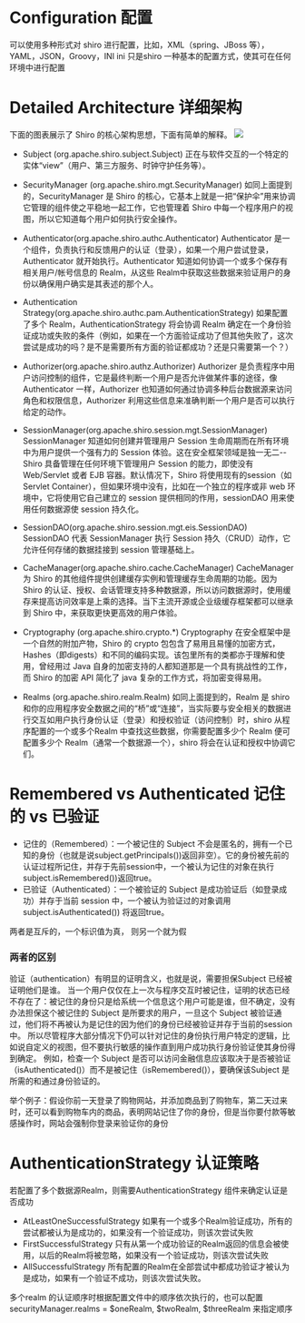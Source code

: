 # Configuration 配置

可以使用多种形式对 shiro 进行配置，比如，XML（spring、JBoss 等），YAML，JSON，Groovy，INI
ini 只是shiro 一种基本的配置方式，使其可在任何环境中进行配置


# Detailed Architecture 详细架构

下面的图表展示了 Shiro 的核心架构思想，下面有简单的解释。
![](https://oscimg.oschina.net/oscnet/97215848578312ceb4bf28f455aff9c36bd.jpg)

* Subject (org.apache.shiro.subject.Subject)
正在与软件交互的一个特定的实体“view”（用户、第三方服务、时钟守护任务等）。

* SecurityManager (org.apache.shiro.mgt.SecurityManager)
如同上面提到的，SecurityManager 是 Shiro 的核心，它基本上就是一把“保护伞”用来协调它管理的组件使之平稳地一起工作，它也管理着 Shiro 中每一个程序用户的视图，所以它知道每个用户如何执行安全操作。

* Authenticator(org.apache.shiro.authc.Authenticator)
Authenticator 是一个组件，负责执行和反馈用户的认证（登录），如果一个用户尝试登录，Authenticator 就开始执行。Authenticator 知道如何协调一个或多个保存有相关用户/帐号信息的 Realm，从这些 Realm中获取这些数据来验证用户的身份以确保用户确实是其表述的那个人。

* Authentication Strategy(org.apache.shiro.authc.pam.AuthenticationStrategy)
如果配置了多个 Realm，AuthenticationStrategy 将会协调 Realm 确定在一个身份验证成功或失败的条件（例如，如果在一个方面验证成功了但其他失败了，这次尝试是成功的吗？是不是需要所有方面的验证都成功？还是只需要第一个？）

* Authorizer(org.apache.shiro.authz.Authorizer)
Authorizer 是负责程序中用户访问控制的组件，它是最终判断一个用户是否允许做某件事的途径，像 Authenticator 一样，Authorizer 也知道如何通过协调多种后台数据源来访问角色和权限信息，Authorizer 利用这些信息来准确判断一个用户是否可以执行给定的动作。

* SessionManager(org.apache.shiro.session.mgt.SessionManager)
SessionManager 知道如何创建并管理用户 Session 生命周期而在所有环境中为用户提供一个强有力的 Session 体验。这在安全框架领域是独一无二--Shiro 具备管理在任何环境下管理用户 Session 的能力，即使没有 Web/Servlet 或者 EJB 容器。默认情况下，Shiro 将使用现有的session（如Servlet Container），但如果环境中没有，比如在一个独立的程序或非 web 环境中，它将使用它自己建立的 session 提供相同的作用，sessionDAO 用来使用任何数据源使 session 持久化。

* SessionDAO(org.apache.shiro.session.mgt.eis.SessionDAO)
SessionDAO 代表 SessionManager 执行 Session 持久（CRUD）动作，它允许任何存储的数据挂接到 session 管理基础上。

* CacheManager(org.apache.shiro.cache.CacheManager)
CacheManager 为 Shiro 的其他组件提供创建缓存实例和管理缓存生命周期的功能。因为 Shiro 的认证、授权、会话管理支持多种数据源，所以访问数据源时，使用缓存来提高访问效率是上乘的选择。当下主流开源或企业级缓存框架都可以继承到 Shiro 中，来获取更快更高效的用户体验。

* Cryptography (org.apache.shiro.crypto.*)
Cryptography 在安全框架中是一个自然的附加产物，Shiro 的 crypto 包包含了易用且易懂的加密方式，Hashes（即digests）和不同的编码实现。该包里所有的类都亦于理解和使用，曾经用过 Java 自身的加密支持的人都知道那是一个具有挑战性的工作，而 Shiro 的加密 API 简化了 java 复杂的工作方式，将加密变得易用。

* Realms (org.apache.shiro.realm.Realm)
如同上面提到的，Realm 是 shiro 和你的应用程序安全数据之间的“桥”或“连接”，当实际要与安全相关的数据进行交互如用户执行身份认证（登录）和授权验证（访问控制）时，shiro 从程序配置的一个或多个Realm 中查找这些数据，你需要配置多少个 Realm 便可配置多少个 Realm（通常一个数据源一个），shiro 将会在认证和授权中协调它们。


# Remembered vs Authenticated 记住的 vs 已验证

* 记住的（Remembered）：一个被记住的 Subject 不会是匿名的，拥有一个已知的身份（也就是说subject.getPrincipals())返回非空）。它的身份被先前的认证过程所记住，并存于先前session中，一个被认为记住的对象在执行subject.isRemembered())返回true。
* 已验证（Authenticated）：一个被验证的 Subject 是成功验证后（如登录成功）并存于当前 session 中，一个被认为验证过的对象调用subject.isAuthenticated()) 将返回true。

两者是互斥的，一个标识值为真， 则另一个就为假

### 两者的区别

验证（authentication）有明显的证明含义，也就是说，需要担保Subject 已经被证明他们是谁。
当一个用户仅仅在上一次与程序交互时被记住，证明的状态已经不存在了：被记住的身份只是给系统一个信息这个用户可能是谁，但不确定，没有办法担保这个被记住的 Subject 是所要求的用户，一旦这个 Subject 被验证通过，他们将不再被认为是记住的因为他们的身份已经被验证并存于当前的session中。
所以尽管程序大部分情况下仍可以针对记住的身份执行用户特定的逻辑，比如说自定义的视图，但不要执行敏感的操作直到用户成功执行身份验证使其身份得到确定。
例如，检查一个 Subject 是否可以访问金融信息应该取决于是否被验证（isAuthenticated()）而不是被记住（isRemembered()），要确保该Subject 是所需的和通过身份验证的。

举个例子：假设你前一天登录了购物网站，并添加商品到了购物车，第二天过来时，还可以看到购物车内的商品，表明网站记住了你的身份，但是当你要付款等敏感操作时，网站会强制你登录来验证你的身份


# AuthenticationStrategy 认证策略

若配置了多个数据源Realm，则需要AuthenticationStrategy 组件来确定认证是否成功
* AtLeastOneSuccessfulStrategy  如果有一个或多个Realm验证成功，所有的尝试都被认为是成功的，如果没有一个验证成功，则该次尝试失败
* FirstSuccessfulStrategy 只有从第一个成功验证的Realm返回的信息会被使用，以后的Realm将被忽略，如果没有一个验证成功，则该次尝试失败
* AllSuccessfulStrategy   所有配置的Realm在全部尝试中都成功验证才被认为是成功，如果有一个验证不成功，则该次尝试失败。

多个realm 的认证顺序时根据配置文件中的顺序依次执行的，也可以配置securityManager.realms = $oneRealm, $twoRealm, $threeRealm 来指定顺序


